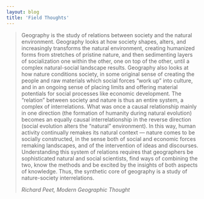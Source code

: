```yaml
---
layout: blog
title: 'Field Thoughts'
---
```


<blockquote>
  <p>Geography is the study of relations between society and the natural environment. Geography looks at how society shapes, alters, and increasingly transforms the natural environment, creating humanized forms from stretches of pristine nature, and then sedimenting layers of socialization one within the other, one on top of the other, until a complex natural-social landscape results. Geography also looks at how nature conditions society, in some original sense of creating the people and raw materials which social forces “work up” into culture, and in an ongoing sense of placing limits and offering material potentials for social processes like economic development. The “relation” between society and nature is thus an entire system, a complex of interrelations. What was once a causal relationship mainly in one direction (the formation of humanity during natural evolution) becomes an equally causal interrelationship in the reverse direction (social evolution alters the “natural” environment). In this way, human activity continually remakes its natural context — nature comes to be socially constructed, in the sense both of social and economic forces remaking landscapes, and of the intervention of ideas and discourses. Understanding this system of relations requires that geographers be sophisticated natural and social scientists, find ways of combining the two, know the methods and be excited by the insights of both aspects of knowledge. Thus, the synthetic core of geography is a study of nature-society interrelations.</p>
  <cite>Richard Peet, Modern Geographic Thought</cite>
</blockquote>